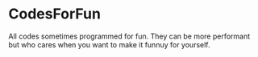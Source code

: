 # CodesForFun
All codes sometimes programmed for fun. They can be more performant but who cares when you want to make it funnuy for yourself.
